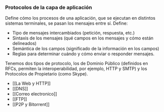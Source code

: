 ### Protocolos de la capa de aplicación


Define cómo los procesos de una aplicación, que se ejecutan en distintos sistemas
terminales, se pasan los mensajes entre sí. Define:
- Tipo de mensajes intercambiados (petición, respuesta, etc.)
- Sintaxis de los mensajes (qué campos en los mensajes y cómo están delineados)
- Semántica de los campos (significado de la información en los campos)
- Reglas para determinar cuándo y cómo enviar o responder mensajes.

Tenemos dos tipos de protocolo, los de Dominio Público (definidos en RFCs, permiten la interoperabilidad, por ejemplo, HTTP y SMTP) y los Protocolos de Propietario (como Skype).

- [[La Web y HTTP]]
- [[DNS]]
- [[Correo electronico]]
- [[FTP]]
- [[P2P y Bitorrent]]

